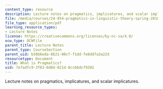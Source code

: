 ```yaml
---
content_type: resource
description: Lecture notes on pragmatics, implicatures, and scalar implicatures.
file: /media/courses/24-954-pragmatics-in-linguistic-theory-spring-2010/7e7adfc93f830d8d021d8cc66dcf9302_MIT24_954S10_lec01.pdf
file_type: application/pdf
learning_resource_types:
- Lecture Notes
license: https://creativecommons.org/licenses/by-nc-sa/4.0/
ocw_type: OCWFile
parent_title: Lecture Notes
parent_type: CourseSection
parent_uid: b38b6eda-8b21-00cf-f1dd-fe8dd7a3a22d
resourcetype: Document
title: What is Pragmatics?
uid: 7e7adfc9-3f83-0d8d-021d-8cc66dcf9302
---
```

Lecture notes on pragmatics, implicatures, and scalar implicatures.